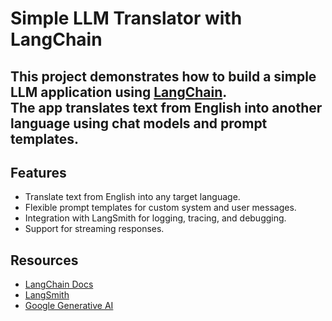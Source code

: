 # Simple LLM Translator with LangChain

This project demonstrates how to build a simple LLM application using [LangChain](https://www.langchain.com/).  
The app translates text from English into another language using chat models and prompt templates.  
---

## Features
- Translate text from English into any target language.
- Flexible prompt templates for custom system and user messages.
- Integration with LangSmith for logging, tracing, and debugging.
- Support for streaming responses.

## Resources

* [LangChain Docs](https://python.langchain.com/)
* [LangSmith](https://smith.langchain.com/)
* [Google Generative AI](https://ai.google.dev/)


